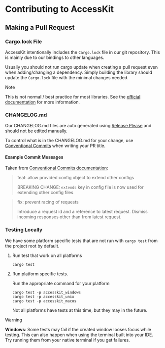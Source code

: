 # Contributing to AccessKit

## Making a Pull Request

### Cargo.lock File

AccessKit intentionally includes the `Cargo.lock` file in our git repository.
This is mainly due to our bindings to other languages.

Usually you should not run cargo update when creating a pull request even when adding/changing a dependency.
Simply building the library should update the `Cargo.lock` file with the minimal changes needed.

> [!NOTE]
> This is not normal / best practice for most libraries.
> See the [official documentation](https://doc.rust-lang.org/cargo/faq.html#why-do-binaries-have-cargolock-in-version-control-but-not-libraries) for more information. 

### CHANGELOG.md

Our CHANGELOG.md files are auto generated using [Release Please](https://github.com/googleapis/release-please) and should not be edited manually.

To control what is in the CHANGELOG.md for your change, use [Conventional Commits](https://www.conventionalcommits.org/en/v1.0.0/) when writing your PR title.

#### Example Commit Messages
Taken from [Conventional Commits documentation](https://www.conventionalcommits.org/en/v1.0.0/#summary):
> feat: allow provided config object to extend other configs
>
> BREAKING CHANGE: `extends` key in config file is now used for extending other config files

> fix: prevent racing of requests
>
> Introduce a request id and a reference to latest request. Dismiss
incoming responses other than from latest request.

### Testing Locally

We have some platform specific tests that are not run with `cargo test` from the project root by default.

1. Run test that work on all platforms
   ``` shell
   cargo test
   ```
2. Run platform specific tests.

   Run the appropriate command for your platform
   ``` shell
   cargo test -p accesskit_windows
   cargo test -p accesskit_unix
   cargo test -p accesskit_macos
   ```
   Not all platforms have tests at this time, but they may in the future.

> [!WARNING]
> **Windows**: Some tests may fail if the created window looses focus while testing. This can also happen when using the terminal built into your IDE. Try running them from your native terminal if you get failures. 
